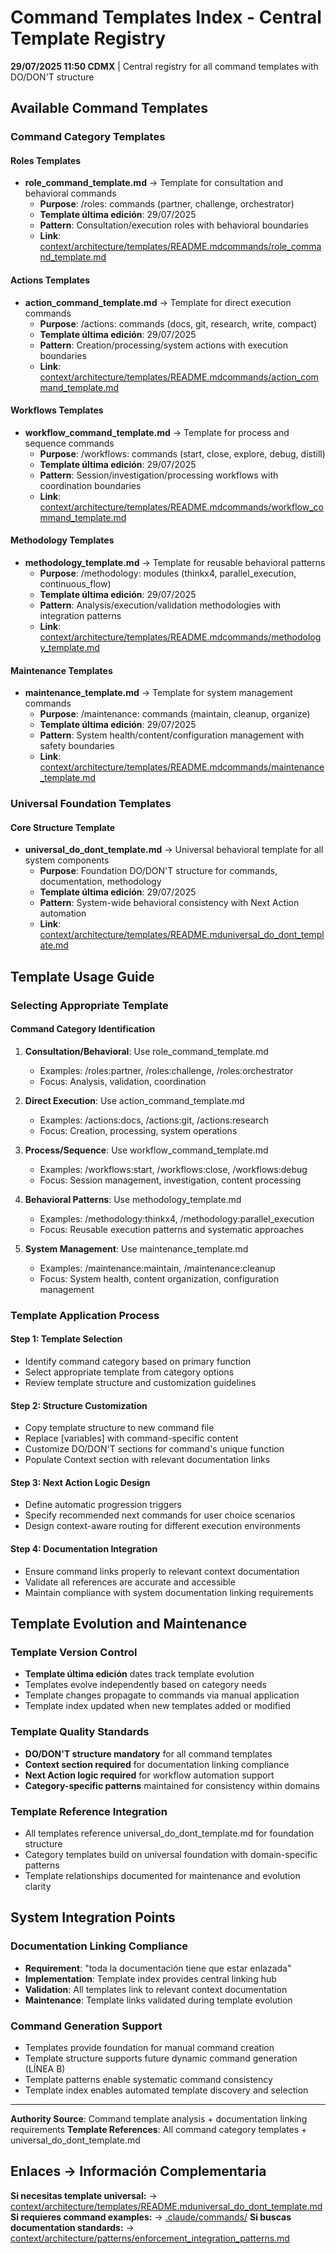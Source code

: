 # Command Templates Index - Central Template Registry

**29/07/2025 11:50 CDMX** | Central registry for all command templates with DO/DON'T structure

## Available Command Templates

### Command Category Templates

#### Roles Templates
- **role_command_template.md** → Template for consultation and behavioral commands
  - **Purpose**: /roles: commands (partner, challenge, orchestrator)
  - **Template última edición**: 29/07/2025
  - **Pattern**: Consultation/execution roles with behavioral boundaries
  - **Link**: [context/architecture/templates/README.mdcommands/role_command_template.md](./role_command_template.md)

#### Actions Templates
- **action_command_template.md** → Template for direct execution commands
  - **Purpose**: /actions: commands (docs, git, research, write, compact)
  - **Template última edición**: 29/07/2025
  - **Pattern**: Creation/processing/system actions with execution boundaries
  - **Link**: [context/architecture/templates/README.mdcommands/action_command_template.md](./action_command_template.md)

#### Workflows Templates
- **workflow_command_template.md** → Template for process and sequence commands
  - **Purpose**: /workflows: commands (start, close, explore, debug, distill)
  - **Template última edición**: 29/07/2025
  - **Pattern**: Session/investigation/processing workflows with coordination boundaries
  - **Link**: [context/architecture/templates/README.mdcommands/workflow_command_template.md](./workflow_command_template.md)

#### Methodology Templates
- **methodology_template.md** → Template for reusable behavioral patterns
  - **Purpose**: /methodology: modules (thinkx4, parallel_execution, continuous_flow)
  - **Template última edición**: 29/07/2025
  - **Pattern**: Analysis/execution/validation methodologies with integration patterns
  - **Link**: [context/architecture/templates/README.mdcommands/methodology_template.md](./methodology_template.md)

#### Maintenance Templates
- **maintenance_template.md** → Template for system management commands
  - **Purpose**: /maintenance: commands (maintain, cleanup, organize)
  - **Template última edición**: 29/07/2025
  - **Pattern**: System health/content/configuration management with safety boundaries
  - **Link**: [context/architecture/templates/README.mdcommands/maintenance_template.md](./maintenance_template.md)

### Universal Foundation Templates

#### Core Structure Template
- **universal_do_dont_template.md** → Universal behavioral template for all system components
  - **Purpose**: Foundation DO/DON'T structure for commands, documentation, methodology
  - **Template última edición**: 29/07/2025
  - **Pattern**: System-wide behavioral consistency with Next Action automation
  - **Link**: [context/architecture/templates/README.mduniversal_do_dont_template.md](../universal_do_dont_template.md)

## Template Usage Guide

### Selecting Appropriate Template

#### Command Category Identification
1. **Consultation/Behavioral**: Use role_command_template.md
   - Examples: /roles:partner, /roles:challenge, /roles:orchestrator
   - Focus: Analysis, validation, coordination

2. **Direct Execution**: Use action_command_template.md
   - Examples: /actions:docs, /actions:git, /actions:research
   - Focus: Creation, processing, system operations

3. **Process/Sequence**: Use workflow_command_template.md
   - Examples: /workflows:start, /workflows:close, /workflows:debug
   - Focus: Session management, investigation, content processing

4. **Behavioral Patterns**: Use methodology_template.md
   - Examples: /methodology:thinkx4, /methodology:parallel_execution
   - Focus: Reusable execution patterns and systematic approaches

5. **System Management**: Use maintenance_template.md
   - Examples: /maintenance:maintain, /maintenance:cleanup
   - Focus: System health, content organization, configuration management

### Template Application Process

#### Step 1: Template Selection
- Identify command category based on primary function
- Select appropriate template from category options
- Review template structure and customization guidelines

#### Step 2: Structure Customization
- Copy template structure to new command file
- Replace [variables] with command-specific content
- Customize DO/DON'T sections for command's unique function
- Populate Context section with relevant documentation links

#### Step 3: Next Action Logic Design
- Define automatic progression triggers
- Specify recommended next commands for user choice scenarios
- Design context-aware routing for different execution environments

#### Step 4: Documentation Integration
- Ensure command links properly to relevant context documentation
- Validate all references are accurate and accessible
- Maintain compliance with system documentation linking requirements

## Template Evolution and Maintenance

### Template Version Control
- **Template última edición** dates track template evolution
- Templates evolve independently based on category needs
- Template changes propagate to commands via manual application
- Template index updated when new templates added or modified

### Template Quality Standards
- **DO/DON'T structure mandatory** for all command templates
- **Context section required** for documentation linking compliance
- **Next Action logic required** for workflow automation support
- **Category-specific patterns** maintained for consistency within domains

### Template Reference Integration
- All templates reference universal_do_dont_template.md for foundation structure
- Category templates build on universal foundation with domain-specific patterns
- Template relationships documented for maintenance and evolution clarity

## System Integration Points

### Documentation Linking Compliance
- **Requirement**: "toda la documentación tiene que estar enlazada"
- **Implementation**: Template index provides central linking hub
- **Validation**: All templates link to relevant context documentation
- **Maintenance**: Template links validated during template evolution

### Command Generation Support
- Templates provide foundation for manual command creation
- Template structure supports future dynamic command generation (LÍNEA B)
- Template patterns enable systematic command consistency
- Template index enables automated template discovery and selection

---
**Authority Source**: Command template analysis + documentation linking requirements
**Template References**: All command category templates + universal_do_dont_template.md

## Enlaces → Información Complementaria
**Si necesitas template universal:** → [context/architecture/templates/README.mduniversal_do_dont_template.md](../universal_do_dont_template.md)
**Si requieres command examples:** → [.claude/commands/](../../../.claude/commands/)
**Si buscas documentation standards:** → [context/architecture/patterns/enforcement_integration_patterns.md](../../patterns/documentation_style.md)